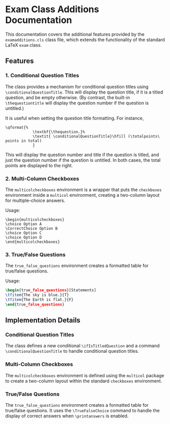 # Exam Class Additions Documentation

This documentation covers the additional features provided by the `examadditions.cls` class file, which extends the functionality of the standard LaTeX `exam` class.

## Features

### 1. Conditional Question Titles

The class provides a mechanism for conditional question titles using `\conditionalQuestionTitle`. This will display the question title, if it is a titled question, and be empty otherwise. (By contrast, the built-in `\thequestiontitle` will display the question number if the question is untitled.)

It is useful when setting the question title formatting. For instance, 

```{=latex}
\qformat{%
            \textbf{\thequestion.}%
            \textit{ \conditionalQuestionTitle}\hfill (\totalpoints\ points in total)
            }
```

This will display the question number and title if the question is titled, and just the question number if the question is untitled. In both cases, the total points are displayed to the right.

### 2. Multi-Column Checkboxes

The `multicolcheckboxes` environment is a wrapper that puts the `checkboxes` environment inside a `multicol` environment, creating a two-column layout for multiple-choice answers.


Usage:

```{=latex}
\begin{multicolcheckboxes}
\choice Option A
\CorrectChoice Option B
\choice Option C
\choice Option D
\end{multicolcheckboxes}
```

### 3. True/False Questions

The `true_false_questions` environment creates a formatted table for true/false questions.

Usage:

```latex
\begin{true_false_questions}[Statements]
\tfitem{The sky is blue.}{T}
\tfitem{The Earth is flat.}{F}
\end{true_false_questions}
```


## Implementation Details

### Conditional Question Titles

The class defines a new conditional `\ifIsTitledQuestion` and a command `\conditionalQuestionTitle` to handle conditional question titles.

### Multi-Column Checkboxes

The `multicolcheckboxes` environment is defined using the `multicol` package to create a two-column layout within the standard `checkboxes` environment.

### True/False Questions

The `true_false_questions` environment creates a formatted table for true/false questions. It uses the `\TrueFalseChoice` command to handle the display of correct answers when `\printanswers` is enabled.

